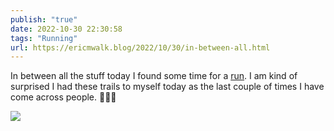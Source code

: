 ```yaml
---
publish: "true"
date: 2022-10-30 22:30:58
tags: "Running"
url: https://ericmwalk.blog/2022/10/30/in-between-all.html
---
```


In between all the stuff today I found some time for a [run](http://www.strava.com/activities/8044830164). I am kind of surprised I had these trails to myself today as the last couple of times I have come across people. 🏃🏻‍♂️

![](https://ericmwalk.blog/uploads/2022/2d5b60be74.jpg)